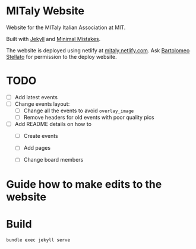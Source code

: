 # MITaly Website

Website for the MITaly Italian Association at MIT.

Built with [Jekyll](https://jekyllrb.com/) and [Minimal Mistakes](https://github.com/mmistakes/minimal-mistakes/).


The website is deployed using netlify at [mitaly.netlify.com](http://mitaly.netlify.com). Ask [Bartolomeo Stellato](bartolomeo.stellato@gmail.com) for permission to the deploy website.

# TODO


- [ ] Add latest events
- [ ] Change events layout:
  - [ ] Change all the events to avoid `overlay_image`
  - [ ] Remove headers for old events with poor quality pics
- [ ] Add README details on how to
  - [ ] Create events
  - [ ] Add pages
  - [ ] Change board members


# Guide how to make edits to the website


# Build

```
bundle exec jekyll serve
```
